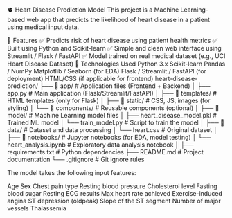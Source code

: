 🫀 Heart Disease Prediction Model
This project is a Machine Learning-based web app that predicts the likelihood of heart disease in a patient using medical input data.

📌 Features
✅ Predicts risk of heart disease using patient health metrics
✅ Built using Python and Scikit-learn
✅ Simple and clean web interface using Streamlit / Flask / FastAPI
✅ Model trained on real medical dataset (e.g., UCI Heart Disease Dataset)
🧠 Technologies Used
Python 3.x
Scikit-learn
Pandas / NumPy
Matplotlib / Seaborn (for EDA)
Flask / Streamlit / FastAPI (for deployment)
HTML/CSS (if applicable for frontend)
heart-disease-prediction/ ├── 📁 app/ # Application files (Frontend + Backend) │ ├── app.py # Main application (Flask/Streamlit/FastAPI) │ ├── 📁 templates/ # HTML templates (only for Flask) │ ├── 📁 static/ # CSS, JS, images (for styling) │ └── 📁 components/ # Reusable components (optional) │ ├── 📁 model/ # Machine Learning model files │ ├── heart_disease_model.pkl # Trained ML model │ └── train_model.py # Script to train the model │ ├── 📁 data/ # Dataset and data processing │ └── heart.csv # Original dataset │ ├── 📁 notebooks/ # Jupyter notebooks (for EDA, model testing) │ └── heart_analysis.ipynb # Exploratory data analysis notebook │ ├── requirements.txt # Python dependencies ├── README.md # Project documentation └── .gitignore # Git ignore rules

The model takes the following input features:

Age
Sex
Chest pain type
Resting blood pressure
Cholesterol level
Fasting blood sugar
Resting ECG results
Max heart rate achieved
Exercise-induced angina
ST depression (oldpeak)
Slope of the ST segment
Number of major vessels
Thalassemia
